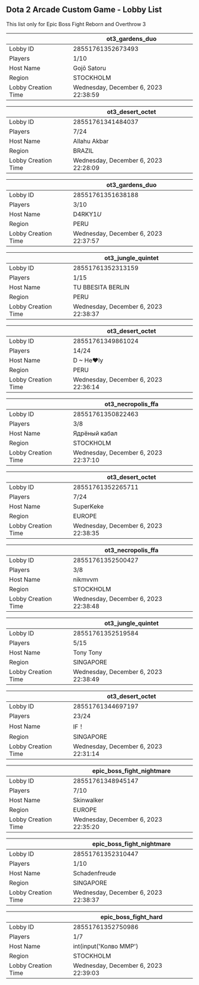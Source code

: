 ## Dota 2 Arcade Custom Game - Lobby List

This list only for Epic Boss Fight Reborn and Overthrow 3

|  | ot3_gardens_duo |
| ------ | ------ |
| Lobby ID | 28551761352673493 |
| Players | 1/10 |
| Host Name | Gojō Satoru |
| Region | STOCKHOLM |
| Lobby Creation Time | Wednesday, December 6, 2023 22:38:59 |


|  | ot3_desert_octet |
| ------ | ------ |
| Lobby ID | 28551761341484037 |
| Players | 7/24 |
| Host Name | Allahu Akbar |
| Region | BRAZIL |
| Lobby Creation Time | Wednesday, December 6, 2023 22:28:09 |


|  | ot3_gardens_duo |
| ------ | ------ |
| Lobby ID | 28551761351638188 |
| Players | 3/10 |
| Host Name | D4RKY1$U$ |
| Region | PERU |
| Lobby Creation Time | Wednesday, December 6, 2023 22:37:57 |


|  | ot3_jungle_quintet |
| ------ | ------ |
| Lobby ID | 28551761352313159 |
| Players | 1/15 |
| Host Name | TU  BBESITA BERLIN |
| Region | PERU |
| Lobby Creation Time | Wednesday, December 6, 2023 22:38:37 |


|  | ot3_desert_octet |
| ------ | ------ |
| Lobby ID | 28551761349861024 |
| Players | 14/24 |
| Host Name | D ~ He♥ly |
| Region | PERU |
| Lobby Creation Time | Wednesday, December 6, 2023 22:36:14 |


|  | ot3_necropolis_ffa |
| ------ | ------ |
| Lobby ID | 28551761350822463 |
| Players | 3/8 |
| Host Name | Ядрёный кабал |
| Region | STOCKHOLM |
| Lobby Creation Time | Wednesday, December 6, 2023 22:37:10 |


|  | ot3_desert_octet |
| ------ | ------ |
| Lobby ID | 28551761352265711 |
| Players | 7/24 |
| Host Name | SuperKeke |
| Region | EUROPE |
| Lobby Creation Time | Wednesday, December 6, 2023 22:38:35 |


|  | ot3_necropolis_ffa |
| ------ | ------ |
| Lobby ID | 28551761352500427 |
| Players | 3/8 |
| Host Name | nikmvvm |
| Region | STOCKHOLM |
| Lobby Creation Time | Wednesday, December 6, 2023 22:38:48 |


|  | ot3_jungle_quintet |
| ------ | ------ |
| Lobby ID | 28551761352519584 |
| Players | 5/15 |
| Host Name | Tony Tony |
| Region | SINGAPORE |
| Lobby Creation Time | Wednesday, December 6, 2023 22:38:49 |


|  | ot3_desert_octet |
| ------ | ------ |
| Lobby ID | 28551761344697197 |
| Players | 23/24 |
| Host Name | IF！ |
| Region | SINGAPORE |
| Lobby Creation Time | Wednesday, December 6, 2023 22:31:14 |


|  | epic_boss_fight_nightmare |
| ------ | ------ |
| Lobby ID | 28551761348945147 |
| Players | 7/10 |
| Host Name | Skinwalker |
| Region | EUROPE |
| Lobby Creation Time | Wednesday, December 6, 2023 22:35:20 |


|  | epic_boss_fight_nightmare |
| ------ | ------ |
| Lobby ID | 28551761352310447 |
| Players | 1/10 |
| Host Name | Schadenfreude |
| Region | SINGAPORE |
| Lobby Creation Time | Wednesday, December 6, 2023 22:38:37 |


|  | epic_boss_fight_hard |
| ------ | ------ |
| Lobby ID | 28551761352750986 |
| Players | 1/7 |
| Host Name | int(input('Колво ММР') |
| Region | STOCKHOLM |
| Lobby Creation Time | Wednesday, December 6, 2023 22:39:03 |


